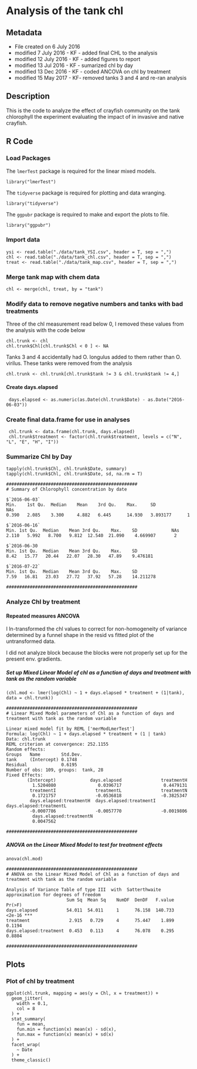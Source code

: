 # Analysis of the tank chl

## Metadata
* File created on 6 July 2016
* modified 7 July 2016 - KF - added final CHL to the analysis
* modified 12 July 2016 - KF - added figures to report
* modified 13 Jul 2016 - KF - sumarized chl by day
* modified 13 Dec 2016 - KF - coded ANCOVA on chl by treatment
* modified 15 May 2017 - KF- removed tanks 3 and 4 and re-ran analysis

## Description

This is the code to analyze the effect of crayfish community on the tank chlorophyll the experiment evaluating the impact of in invasive and native crayfish.

## R Code
### Load Packages

The `lmerTest` package is required for the linear mixed models.

    library("lmerTest")

The `tidyverse` package is required for plotting and data wranging.

    library("tidyverse")
    
The `ggpubr` package is required to make and export the plots to file.

    library("ggpubr")

### Import data

    ysi <- read.table("./data/tank_YSI.csv", header = T, sep = ",")
    chl <- read.table("./data/tank_chl.csv", header = T, sep = ",")
    treat <- read.table("./data/tank_map.csv", header = T, sep = ",")

### Merge tank map with chem data

    chl <- merge(chl, treat, by = "tank")

### Modify data to remove negative numbers and tanks with bad treatments

Three of the chl measurement read below 0, I removed these values from the analysis with the code below

    chl.trunk <- chl
    chl.trunk$Chl[chl.trunk$Chl < 0 ] <- NA

Tanks 3 and 4 accidentally had O. longulus added to them rather than O. virilus.  These tanks were removed from the analysis

    chl.trunk <- chl.trunk[chl.trunk$tank != 3 & chl.trunk$tank != 4,]
    
#### Create days.elapsed

     days.elapsed <- as.numeric(as.Date(chl.trunk$Date) - as.Date("2016-06-03"))
     
### Create final data.frame for use in analyses
     
     chl.trunk <- data.frame(chl.trunk, days.elapsed)
     chl.trunk$treatment <- factor(chl.trunk$treatment, levels = c("N", "L", "E", "H", "I"))

### Summarize Chl by Day

    tapply(chl.trunk$Chl, chl.trunk$Date, summary)
    tapply(chl.trunk$Chl, chl.trunk$Date, sd, na.rm = T)

    ##################################################
    # Summary of Chlorophyll concentration by date
    
    $`2016-06-03`
    Min.    1st Qu.  Median    Mean    3rd Qu.    Max.     SD            NAs 
    0.390   2.085    3.300     4.882   6.445      14.930   3.893177      1 

    $`2016-06-16`
    Min. 1st Qu.  Median    Mean 3rd Qu.    Max.    SD             NAs 
    2.110   5.992   8.700   9.812  12.540  21.090    4.669907       2 

    $`2016-06-30
    Min. 1st Qu.  Median    Mean 3rd Qu.    Max.    SD
    8.42   15.77   20.44   22.07   28.30   47.89    9.476181  

    $`2016-07-22`
    Min. 1st Qu.  Median    Mean 3rd Qu.    Max.    SD
    7.59   16.81   23.03   27.72   37.92   57.28    14.211278

    ##################################################

### Analyze Chl by treatment
#### Repeated measures ANCOVA

I ln-transformed the chl values to correct for non-homogeneity of variance determined by a funnel shape in the resid vs fitted plot of the untransformed data.

I did not analyze block because the blocks were not properly set up for the present env. gradients. 

##### Set up Mixed Linear Model of chl as a function of days and treatment with tank as the random variable

    (chl.mod <- lmer(log(Chl) ~ 1 + days.elapsed * treatment + (1|tank), data = chl.trunk))

    ##################################################
    # Linear Mixed Model parameters of Chl as a function of days and treatment with tank as the random variable

    Linear mixed model fit by REML ['merModLmerTest']
    Formula: log(Chl) ~ 1 + days.elapsed * treatment + (1 | tank)
    Data: chl.trunk
    REML criterion at convergence: 252.1155
    Random effects:
    Groups   Name        Std.Dev.
    tank     (Intercept) 0.1748  
    Residual             0.6195  
    Number of obs: 109, groups:  tank, 28
    Fixed Effects:
            (Intercept)             days.elapsed               treatmentH  
              1.5204080                0.0396717                0.4479131  
             treatmentI               treatmentL               treatmentN  
              0.1721757               -0.0536818               -0.3825347  
             days.elapsed:treatmentH  days.elapsed:treatmentI  days.elapsed:treatmentL  
             -0.0007786               -0.0057770               -0.0019806  
              days.elapsed:treatmentN  
              0.0047562  
              
    ##################################################
              
##### ANOVA on the Linear Mixed Model to test for treatment effects
 
    anova(chl.mod)

    ##################################################
    # ANOVA on the Linear Mixed Model of Chl as a function of days and treatment with tank as the random variable

    Analysis of Variance Table of type III  with  Satterthwaite 
    approximation for degrees of freedom
                           Sum Sq  Mean Sq    NumDF  DenDF   F.value   Pr(>F)    
    days.elapsed           54.011  54.011     1      76.158  140.733   <2e-16 *** 
    treatment               2.915   0.729     4      75.447    1.899   0.1194    
    days.elapsed:treatment  0.453   0.113     4      76.078    0.295   0.8804

    ##################################################
 
## Plots
    
### Plot of chl by treatment
    
    ggplot(chl.trunk, mapping = aes(y = Chl, x = treatment)) +
      geom_jitter(
        width = 0.1,
        col = 8
      ) +
      stat_summary(
        fun = mean,
        fun.min = function(x) mean(x) - sd(x),
        fun.max = function(x) mean(x) + sd(x)
      ) +
      facet_wrap(
        ~ Date
      ) +
      theme_classic()
    